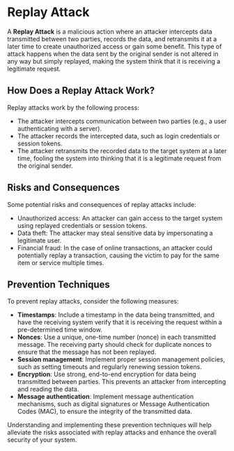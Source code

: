 # Replay Attack

A **Replay Attack** is a malicious action where an attacker intercepts data transmitted between two parties, records the data, and retransmits it at a later time to create unauthorized access or gain some benefit. This type of attack happens when the data sent by the original sender is not altered in any way but simply replayed, making the system think that it is receiving a legitimate request.

## How Does a Replay Attack Work?

Replay attacks work by the following process:

- The attacker intercepts communication between two parties (e.g., a user authenticating with a server).
- The attacker records the intercepted data, such as login credentials or session tokens.
- The attacker retransmits the recorded data to the target system at a later time, fooling the system into thinking that it is a legitimate request from the original sender.

## Risks and Consequences

Some potential risks and consequences of replay attacks include:

- Unauthorized access: An attacker can gain access to the target system using replayed credentials or session tokens.
- Data theft: The attacker may steal sensitive data by impersonating a legitimate user.
- Financial fraud: In the case of online transactions, an attacker could potentially replay a transaction, causing the victim to pay for the same item or service multiple times.

## Prevention Techniques

To prevent replay attacks, consider the following measures:

- **Timestamps**: Include a timestamp in the data being transmitted, and have the receiving system verify that it is receiving the request within a pre-determined time window.
- **Nonces**: Use a unique, one-time number (nonce) in each transmitted message. The receiving party should check for duplicate nonces to ensure that the message has not been replayed.
- **Session management**: Implement proper session management policies, such as setting timeouts and regularly renewing session tokens.
- **Encryption**: Use strong, end-to-end encryption for data being transmitted between parties. This prevents an attacker from intercepting and reading the data.
- **Message authentication**: Implement message authentication mechanisms, such as digital signatures or Message Authentication Codes (MAC), to ensure the integrity of the transmitted data.

Understanding and implementing these prevention techniques will help alleviate the risks associated with replay attacks and enhance the overall security of your system.